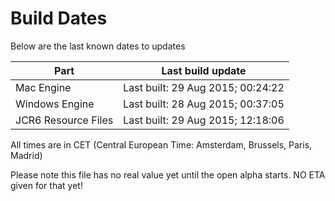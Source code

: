 # Build Dates

Below are the last known dates to updates

Part | Last build update
-----|-----
Mac Engine | Last built: 29 Aug 2015; 00:24:22
Windows Engine | Last built: 28 Aug 2015; 00:37:05
JCR6 Resource Files | Last built: 29 Aug 2015; 12:18:06
All times are in CET (Central European Time: Amsterdam, Brussels, Paris, Madrid)


Please note this file has no real value yet until the open alpha starts. NO ETA given for that yet!
